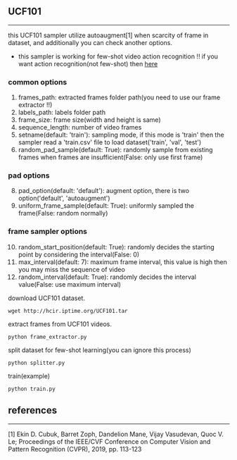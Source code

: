 ## UCF101
-------------
this UCF101 sampler utilize autoaugment[1] when scarcity of frame in dataset, and additionally you can check another options.

* this sampler is working for few-shot video action recognition !!
if you want action recognition(not few-shot) then [here](https://github.com/titania7777/Pytorch_Sampler/tree/master/UCF_101)

### common options
1. frames_path: extracted frames folder path(you need to use our frame extractor !!)
2. labels_path: labels folder path
4. frame_size: frame size(width and height is same)
5. sequence_length: number of video frames
6. setname(default: 'train'): sampling mode, if this mode is 'train' then the sampler read a 'train.csv' file to load dataset('train', 'val', 'test')
7. random_pad_sample(default: True): randomly sample from existing frames when frames are insufficient(False: only use first frame)
### pad options
8. pad_option(default: 'default'): augment option, there is two option('default', 'autoaugment')
9. uniform_frame_sample(default: True): uniformly sampled the frame(False: random normally)
### frame sampler options
10. random_start_position(default: True): randomly decides the starting point by considering the interval(False: 0)
11. max_interval(default: 7): maximum frame interval, this value is high then you may miss the sequence of video
12. random_interval(default: True): randomly decides the interval value(False: use maximum interval)

download UCF101 dataset.
```
wget http://hcir.iptime.org/UCF101.tar
```
extract frames from UCF101 videos.
```
python frame_extractor.py
```
split dataset for few-shot learning(you can ignore this process)
```
python splitter.py
```
train(example)
```
python train.py
```
## references
-------------
[1] Ekin D. Cubuk, Barret Zoph, Dandelion Mane, Vijay Vasudevan, Quoc V. Le; Proceedings of the IEEE/CVF Conference on Computer Vision and Pattern Recognition (CVPR), 2019, pp. 113-123